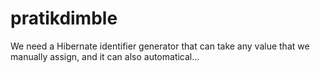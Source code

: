 # pratikdimble
We need a Hibernate identifier generator that can take any value that we manually assign, and it can also automatical…
